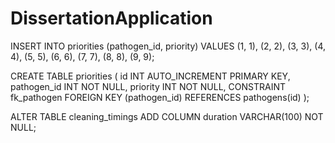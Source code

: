 # DissertationApplication

INSERT INTO priorities (pathogen_id, priority) VALUES
(1, 1),
(2, 2),
(3, 3),
(4, 4),
(5, 5),
(6, 6),
(7, 7),
(8, 8),
(9, 9);


CREATE TABLE priorities (
    id INT AUTO_INCREMENT PRIMARY KEY,
    pathogen_id INT NOT NULL,
    priority INT NOT NULL,
    CONSTRAINT fk_pathogen FOREIGN KEY (pathogen_id) REFERENCES pathogens(id)
);


ALTER TABLE cleaning_timings
ADD COLUMN duration VARCHAR(100) NOT NULL;
